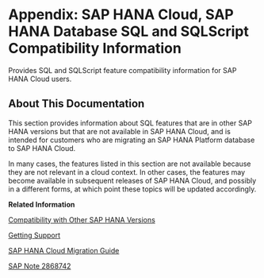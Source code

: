 <!-- loio3780ebd86b1841c99479d1743acd17d3 -->

# Appendix: SAP HANA Cloud, SAP HANA Database SQL and SQLScript Compatibility Information

Provides SQL and SQLScript feature compatibility information for SAP HANA Cloud users.



<a name="loio3780ebd86b1841c99479d1743acd17d3__section_prg_sjt_ymb"/>

## About This Documentation

This section provides information about SQL features that are in other SAP HANA versions but that are not available in SAP HANA Cloud, and is intended for customers who are migrating an SAP HANA Platform database to SAP HANA Cloud.

In many cases, the features listed in this section are not available because they are not relevant in a cloud context. In other cases, the features may become available in subsequent releases of SAP HANA Cloud, and possibly in a different forms, at which point these topics will be updated accordingly.

**Related Information**  


[Compatibility with Other SAP HANA Versions](https://help.sap.com/viewer/3c53bc7b58934a9795b6dd8c7e28cf05/hanacloud/en-US/11cc86c44d0b4dd3bf70e16870d9d4df.html)

[Getting Support](https://help.sap.com/viewer/db19c7071e5f4101837e23f06e576495/hanacloud/en-US/4f8dabb4d8214d5d93b98dd5f2ad76c9.html)

[SAP HANA Cloud Migration Guide](https://help.sap.com/viewer/3c53bc7b58934a9795b6dd8c7e28cf05/hanacloud/en-US)

[SAP Note 2868742](https://me.sap.com/notes/2868742 "Differences between SAP HANA Cloud and SAP HANA Platform for SQL, SQLScript and SAP HDI (SAP HANA Deployment Infrastructure")

